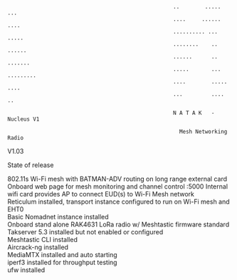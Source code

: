                                                         ..        .....        ...       
                                                        ....     ......       ....      
                                                        .......... ...       .....       
                                                        ........    ..      ......       
                                                        ......      ..     .......       
                                                        .....       ...  .........       
                                                        ....        .....     ....      
                                                        ...         ....        ..   

                                                        N A T A K   -   Nucleus V1        
                                          
                                                          Mesh Networking Radio          


V1.03 <br>

State of release<br>

802.11s Wi-Fi mesh with BATMAN-ADV routing on long range external card<br>
Onboard web page for mesh monitoring and channel control <node IP>:5000
Internal wifi card provides AP to connect EUD(s) to Wi-Fi Mesh network<br>
Reticulum installed, transport instance configured to run on Wi-Fi mesh and EHT0<br>
Basic Nomadnet instance installed<br>
Onboard stand alone RAK4631 LoRa radio w/ Meshtastic firmware standard<br>
Takserver 5.3 installed but not enabled or configured<br>
Meshtastic CLI installed<br>
Aircrack-ng installed<br>
MediaMTX installed and auto starting<br>
iperf3 installed for throughput testing<br>
ufw installed <br>
